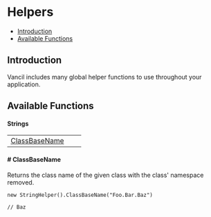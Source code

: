# Helpers

* [Introduction](helpers.md#introduction)
* [Available Functions](helpers.md#available-functions)

## Introduction

Vancil includes many global helper functions to use throughout your application.

## Available Functions

#### Strings

|  |  |  |
| :--- | :--- | :--- |
| [ClassBaseName](helpers.md#classbasename) |  |  |

#### \# ClassBaseName

Returns the class name of the given class with the class' namespace removed.

```text
new StringHelper().ClassBaseName("Foo.Bar.Baz")

// Baz
```



